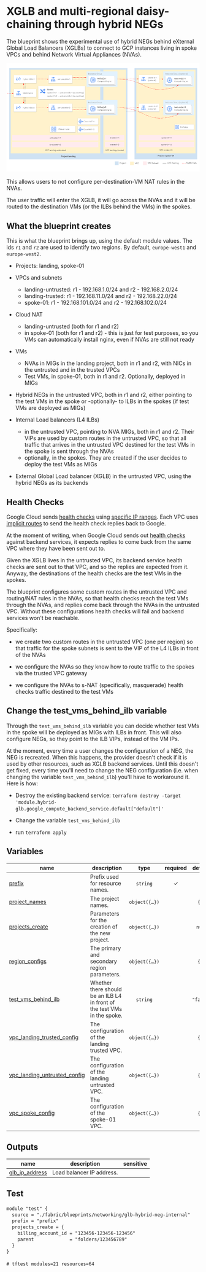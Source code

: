 # XGLB and multi-regional daisy-chaining through hybrid NEGs

The blueprint shows the experimental use of hybrid NEGs behind eXternal Global Load Balancers (XGLBs) to connect to GCP instances living in spoke VPCs and behind Network Virtual Appliances (NVAs).

<p align="center"> <img src="diagram.png" width="700"> </p>

This allows users to not configure per-destination-VM NAT rules in the NVAs.

The user traffic will enter the XGLB, it will go across the NVAs and it will be routed to the destination VMs (or the ILBs behind the VMs) in the spokes.

## What the blueprint creates

This is what the blueprint brings up, using the default module values.
The ids `r1` and `r2` are used to identify two regions. By default, `europe-west1` and `europe-west2`.

- Projects: landing, spoke-01

- VPCs and subnets
	+ landing-untrusted: r1 - 192.168.1.0/24 and r2 - 192.168.2.0/24
	+ landing-trusted: r1 - 192.168.11.0/24 and r2 - 192.168.22.0/24
	+ spoke-01: r1 - 192.168.101.0/24 and r2 - 192.168.102.0/24

- Cloud NAT
	+ landing-untrusted (both for r1 and r2)
	+ in spoke-01 (both for r1 and r2) - this is just for test purposes, so you VMs can automatically install nginx, even if NVAs are still not ready

- VMs
	+ NVAs in MIGs in the landing project, both in r1 and r2, with NICs in the untrusted and in the trusted VPCs
	+ Test VMs, in spoke-01, both in r1 and r2. Optionally, deployed in MIGs

- Hybrid NEGs in the untrusted VPC, both in r1 and r2, either pointing to the test VMs in the spoke or -optionally- to ILBs in the spokes (if test VMs are deployed as MIGs)

- Internal Load balancers (L4 ILBs)
	+ in the untrusted VPC, pointing to NVA MIGs, both in r1 and r2. Their VIPs are used by custom routes in the untrusted VPC, so that all traffic that arrives in the untrusted VPC destined for the test VMs in the spoke is sent through the NVAs
	+ optionally, in the spokes. They are created if the user decides to deploy the test VMs as MIGs

- External Global Load balancer (XGLB) in the untrusted VPC, using the hybrid NEGs as its backends

## Health Checks

Google Cloud sends [health checks](https://cloud.google.com/load-balancing/docs/health-checks) using [specific IP ranges](https://cloud.google.com/load-balancing/docs/health-checks#fw-netlb). Each VPC uses [implicit routes](https://cloud.google.com/vpc/docs/routes#special_return_paths) to send the health check replies back to Google.

At the moment of writing, when Google Cloud sends out [health checks](https://cloud.google.com/load-balancing/docs/health-checks) against backend services, it expects replies to come back from the same VPC where they have been sent out to.

Given the XGLB lives in the untrusted VPC, its backend service health checks are sent out to that VPC, and so the replies are expected from it. Anyway, the destinations of the health checks are the test VMs in the spokes.

The blueprint configures some custom routes in the untrusted VPC and routing/NAT rules in the NVAs, so that health checks reach the test VMs through the NVAs, and replies come back through the NVAs in the untrusted VPC. Without these configurations health checks will fail and backend services won't be reachable.

Specifically:

- we create two custom routes in the untrusted VPC (one per region) so that traffic for the spoke subnets is sent to the VIP of the L4 ILBs in front of the NVAs

- we configure the NVAs so they know how to route traffic to the spokes via the trusted VPC gateway

- we configure the NVAs to s-NAT (specifically, masquerade) health checks traffic destined to the test VMs

## Change the test_vms_behind_ilb variable

Through the `test_vms_behind_ilb` variable you can decide whether test VMs in the spoke will be deployed as MIGs with ILBs in front. This will also configure NEGs, so they point to the ILB VIPs, instead of the VM IPs.

At the moment, every time a user changes the configuration of a NEG, the NEG is recreated. When this happens, the provider doesn't check if it is used by other resources, such as XGLB backend services. Until this doesn't get fixed, every time you'll need to change the NEG configuration (i.e. when changing the variable `test_vms_behind_ilb`) you'll have to workaround it. Here is how:

- Destroy the existing backend service: `terraform destroy -target 'module.hybrid-glb.google_compute_backend_service.default["default"]'`

- Change the variable `test_vms_behind_ilb`

- run `terraform apply`
<!-- BEGIN TFDOC -->

## Variables

| name | description | type | required | default |
|---|---|:---:|:---:|:---:|
| [prefix](variables.tf#L17) | Prefix used for resource names. | <code>string</code> | ✓ |  |
| [project_names](variables.tf#L26) | The project names. | <code title="object&#40;&#123;&#10;  landing  &#61; string&#10;  spoke_01 &#61; string&#10;&#125;&#41;">object&#40;&#123;&#8230;&#125;&#41;</code> |  | <code title="&#123;&#10;  landing  &#61; &#34;landing&#34;&#10;  spoke_01 &#61; &#34;spoke-01&#34;&#10;&#125;">&#123;&#8230;&#125;</code> |
| [projects_create](variables.tf#L38) | Parameters for the creation of the new project. | <code title="object&#40;&#123;&#10;  billing_account_id &#61; string&#10;  parent             &#61; string&#10;&#125;&#41;">object&#40;&#123;&#8230;&#125;&#41;</code> |  | <code>null</code> |
| [region_configs](variables.tf#L47) | The primary and secondary region parameters. | <code title="object&#40;&#123;&#10;  r1 &#61; object&#40;&#123;&#10;    region_name &#61; string&#10;    zone        &#61; string&#10;  &#125;&#41;&#10;  r2 &#61; object&#40;&#123;&#10;    region_name &#61; string&#10;    zone        &#61; string&#10;  &#125;&#41;&#10;&#125;&#41;">object&#40;&#123;&#8230;&#125;&#41;</code> |  | <code title="&#123;&#10;  r1 &#61; &#123;&#10;    region_name &#61; &#34;europe-west1&#34;&#10;    zone        &#61; &#34;europe-west1-b&#34;&#10;  &#125;&#10;  r2 &#61; &#123;&#10;    region_name &#61; &#34;europe-west2&#34;&#10;    zone        &#61; &#34;europe-west2-b&#34;&#10;  &#125;&#10;&#125;">&#123;&#8230;&#125;</code> |
| [test_vms_behind_ilb](variables.tf#L71) | Whether there should be an ILB L4 in front of the test VMs in the spoke. | <code>string</code> |  | <code>&#34;false&#34;</code> |
| [vpc_landing_trusted_config](variables.tf#L77) | The configuration of the landing trusted VPC. | <code title="object&#40;&#123;&#10;  r1_cidr &#61; string&#10;  r2_cidr &#61; string&#10;&#125;&#41;">object&#40;&#123;&#8230;&#125;&#41;</code> |  | <code title="&#123;&#10;  r1_cidr &#61; &#34;192.168.11.0&#47;24&#34;,&#10;  r2_cidr &#61; &#34;192.168.22.0&#47;24&#34;&#10;&#125;">&#123;&#8230;&#125;</code> |
| [vpc_landing_untrusted_config](variables.tf#L89) | The configuration of the landing untrusted VPC. | <code title="object&#40;&#123;&#10;  r1_cidr &#61; string&#10;  r2_cidr &#61; string&#10;&#125;&#41;">object&#40;&#123;&#8230;&#125;&#41;</code> |  | <code title="&#123;&#10;  r1_cidr &#61; &#34;192.168.1.0&#47;24&#34;,&#10;  r2_cidr &#61; &#34;192.168.2.0&#47;24&#34;&#10;&#125;">&#123;&#8230;&#125;</code> |
| [vpc_spoke_config](variables.tf#L101) | The configuration of the spoke-01 VPC. | <code title="object&#40;&#123;&#10;  r1_cidr &#61; string&#10;  r2_cidr &#61; string&#10;&#125;&#41;">object&#40;&#123;&#8230;&#125;&#41;</code> |  | <code title="&#123;&#10;  r1_cidr &#61; &#34;192.168.101.0&#47;24&#34;,&#10;  r2_cidr &#61; &#34;192.168.102.0&#47;24&#34;&#10;&#125;">&#123;&#8230;&#125;</code> |

## Outputs

| name | description | sensitive |
|---|---|:---:|
| [glb_ip_address](outputs.tf#L17) | Load balancer IP address. |  |

<!-- END TFDOC -->

## Test
```hcl
module "test" {
  source = "./fabric/blueprints/networking/glb-hybrid-neg-internal"
  prefix = "prefix"
  projects_create = {
    billing_account_id = "123456-123456-123456"
    parent             = "folders/123456789"
  }
}

# tftest modules=21 resources=64
```
